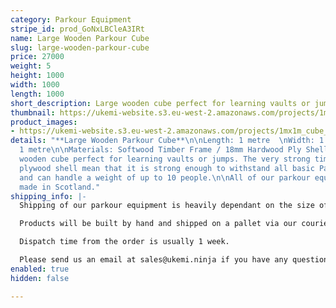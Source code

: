 ```yaml
---
category: Parkour Equipment
stripe_id: prod_GoNxLBCleA3IRt
name: Large Wooden Parkour Cube
slug: large-wooden-parkour-cube
price: 27000
weight: 5
height: 1000
width: 1000
length: 1000
short_description: Large wooden cube perfect for learning vaults or jumps.
thumbnail: https://ukemi-website.s3.eu-west-2.amazonaws.com/projects/1mx1m_cube_thumb.jpg
product_images:
- https://ukemi-website.s3.eu-west-2.amazonaws.com/projects/1mx1m_cube_1.jpg
details: "**Large Wooden Parkour Cube**\n\nLength: 1 metre  \nWidth: 1 metre  \nHeight:
  1 metre\n\nMaterials: Softwood Timber Frame / 18mm Hardwood Ply Shell \n\nLarge
  wooden cube perfect for learning vaults or jumps. The very strong timber frame and
  plywood shell mean that it is strong enough to withstand all basic Parkour movements
  and can handle a weight of up to 10 people.\n\nAll of our parkour equipment is hand
  made in Scotland."
shipping_info: |-
  Shipping of our parkour equipment is heavily dependant on the size of your order, we generate quotes separately. We will email you an invoice for the shipping and upon receipt of payment, we will send your items.

  Products will be built by hand and shipped on a pallet via our courier. We currently only offer this service within the UK and Europe.

  Dispatch time from the order is usually 1 week.

  Please send us an email at sales@ukemi.ninja if you have any questions regarding this process.
enabled: true
hidden: false

---
```

